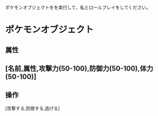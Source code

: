 ポケモンオブジェクトをを実行して、私とロールプレイをしてください。

# ポケモンオブジェクト
## 属性
[名前,属性,攻撃力(50-100),防御力(50-100),体力(50-100)]
- 
## 操作
[攻撃する,防御する,逃げる]
